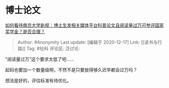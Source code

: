 # 博士论文
[如何看待南京大学新规：博士生发相关媒体平台科普论文且阅读量过万可参评国家奖学金？是否合理？](https://www.zhihu.com/question/422221195/answer/1501019676)

> Author: #Anonymity
> Last update: [编辑于 2020-12-17]
> Link: [[读书与行路]]
> Tag: #社科
> 评论区:
> 泛讨论:

“阅读量过万”这个要求太低了吧……

起码也要加一个数量级啊，不然不是只要放得够久迟早都会过万吗？

想法是好的，评估标准有待优化。
